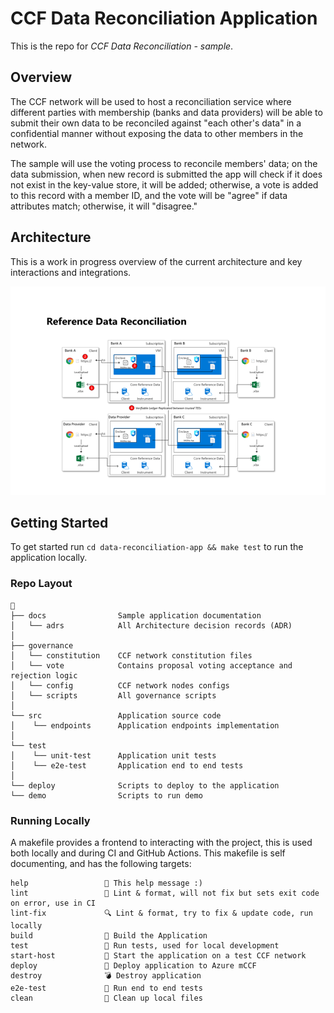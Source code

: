 # CCF Data Reconciliation Application

This is the repo for _CCF Data Reconciliation - sample_.

## Overview

The CCF network will be used to host a reconciliation service where different parties with membership (banks and data providers) will be able to submit their own data to be reconciled against "each other's data" in a confidential manner without exposing the data to other members in the network.

The sample will use the voting process to reconcile members' data; on the data submission, when new record is submitted the app will check if it does not exist in the key-value store, it will be added; otherwise, a vote is added to this record with a member ID, and the vote will be "agree" if data attributes match; otherwise, it will "disagree."

## Architecture

This is a work in progress overview of the current architecture and key interactions and integrations.

![architecture diagram](./docs/architecture.png)

## Getting Started

To get started run `cd data-reconciliation-app && make test` to run the application locally.

### Repo Layout

```text
📂
├── docs                Sample application documentation
│   └── adrs            All Architecture decision records (ADR)
│
├── governance
│   └── constitution    CCF network constitution files
│   └── vote            Contains proposal voting acceptance and rejection logic
│   └── config          CCF network nodes configs
│   └── scripts         All governance scripts
│
└── src                 Application source code
│    └── endpoints      Application endpoints implementation
│
└── test
│    └── unit-test      Application unit tests
│    └── e2e-test       Application end to end tests
│
└── deploy              Scripts to deploy to the application
└── demo                Scripts to run demo

```

### Running Locally

A makefile provides a frontend to interacting with the project, this is used both locally and during CI and GitHub Actions. This makefile is self documenting, and has the following targets:

```text
help                 💬 This help message :)
lint                 🌟 Lint & format, will not fix but sets exit code on error, use in CI
lint-fix             🔍 Lint & format, try to fix & update code, run locally
build                🔨 Build the Application
test                 🧪 Run tests, used for local development
start-host           🏃 Start the application on a test CCF network
deploy               🏡 Deploy application to Azure mCCF
destroy              💣 Destroy application
e2e-test             🤖 Run end to end tests
clean                🧹 Clean up local files
```
